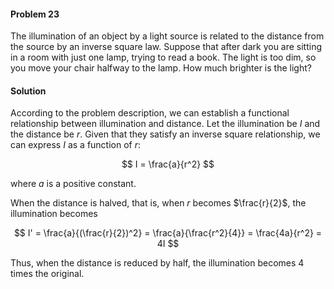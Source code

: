 <div class="alert alert-warning" role="alert">
<h4 class="alert-heading">Problem 23</h4>

The illumination of an object by a light source is related to the distance from the source by an inverse square law. Suppose that after dark you are sitting in a room with just one lamp, trying to read a book. The light is too dim, so you move your chair halfway to the lamp. How much brighter is the light?

</div>

<div class="alert alert-success" role="alert">
<h4 class="alert-heading">Solution</h4>

According to the problem description, we can establish a functional relationship between illumination and distance. Let the illumination be $I$ and the distance be $r$. Given that they satisfy an inverse square relationship, we can express $I$ as a function of $r$:

$$ I = \frac{a}{r^2} $$

where $a$ is a positive constant.

When the distance is halved, that is, when $r$ becomes $\frac{r}{2}$, the illumination becomes

$$
I' = \frac{a}{(\frac{r}{2})^2} = \frac{a}{\frac{r^2}{4}} = \frac{4a}{r^2} = 4I
$$

Thus, when the distance is reduced by half, the illumination becomes $4$ times the original.

</div>

